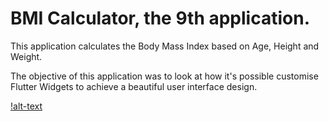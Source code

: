 

# BMI Calculator, the 9th application.

This application calculates the Body Mass Index based on Age, Height and Weight.

The objective of this application was to look at how it's possible customise Flutter Widgets to achieve a beautiful user interface design. 

[!alt-text](https://media.giphy.com/media/lrt6RcKa8wMMaJCQv9/giphy.gif)
